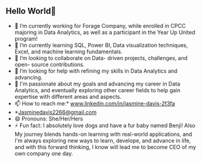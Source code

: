 ## Hello World👋
- 🔭 I’m currently working for Forage Company, while enrolled in CPCC majoring in Data Analytics, as well as a participant in the Year Up United program!
- 🌱 I’m currently learning SQL, Power BI, Data visualization techniques, Excel, and machine learning fundamentals.
- 👯 I’m looking to collaborate on Data- driven projects, challenges, and open- source contributions.
- 🤔 I’m looking for help with refining my skills in Data Analytics and advancing.
- 💬 I'm passionate about my goals and advancing my career in Data Analytics, and eventually exploring other career fields to help gain expertise with different areas and aspects. 
- 📫 How to reach me:* www.linkedin.com/in/jasmine-davis-2f3fa
- *Jasminedavis2266@gmail.com
- 😄 Pronouns: She/Her/Hers
- ⚡ Fun fact: I absolutely love dogs and have a fur baby named Benji! Also My journey blends hands-on learning with real-world applications, and I'm always exploring new ways to learn, develope, and advance in life, and with this forward thinking, I know will lead me to become CEO of my own company one day.

